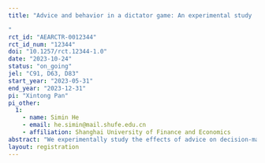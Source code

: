 ```yaml
---
title: "Advice and behavior in a dictator game: An experimental study
"
rct_id: "AEARCTR-0012344"
rct_id_num: "12344"
doi: "10.1257/rct.12344-1.0"
date: "2023-10-24"
status: "on_going"
jel: "C91, D63, D83"
start_year: "2023-05-31"
end_year: "2023-12-31"
pi: "Xintong Pan"
pi_other:
  1:
    - name: Simin He
    - email: he.simin@mail.shufe.edu.cn
    - affiliation: Shanghai University of Finance and Economics
abstract: "We experimentally study the effects of advice on decision-making in a dictator game. In the experiment, participants receive no advice, selfish advice, or fair advice before making decisions. Advisors do not benefit from the actions of the decision-makers. We hypothesize that participants who receive fair (selfish) advice are more likely to choose the fair (selfish) option, compared to those who receive no advice. However, the impact of selfish advice is stronger than that of fair advice. The experimental design enables us to investigate the impact of both fair and selfish advice in moral dilemmas."
layout: registration
---
```


